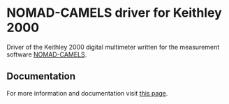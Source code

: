 # NOMAD-CAMELS driver for Keithley 2000

Driver of the Keithley 2000 digital multimeter written for the measurement software [NOMAD-CAMELS](https://fau-lap.github.io/NOMAD-CAMELS/).


## Documentation

For more information and documentation visit [this page](https://fau-lap.github.io/NOMAD-CAMELS/).